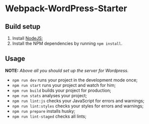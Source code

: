 # **Webpack-WordPress-Starter**

## Build setup

1. Install [NodeJS](https://nodejs.org/en/);
2. Install the NPM dependencies by running `npm install`.

## Usage

**NOTE:** _Above all you should set up the server for Wordpress._

-   `npm run dev` runs your project in the development mode once;
-   `npm run start` runs your project and watch for him;
-   `npm run build` builds your project for production;
-   `npm run stats` analyses your project;
-   `npm run lint:js` checks your JavaScript for errors and warnings;
-   `npm run lint:styles` checks your styles for errors and warnings;
-   `npm run prepare` installs husky;
-   `npm run lint-staged` checks all lints;
